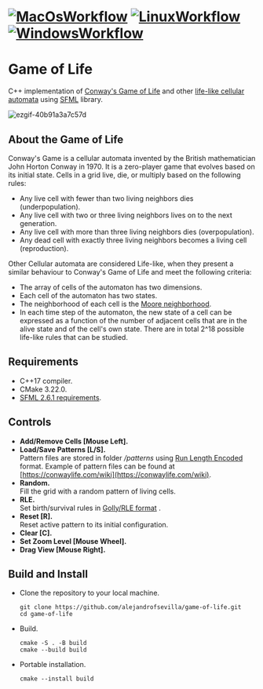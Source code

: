 # [![MacOsWorkflow](https://github.com/alejandrofsevilla/game-of-life/actions/workflows/MacOs.yml/badge.svg)](https://github.com/alejandrofsevilla/game-of-life/actions/workflows/MacOs.yml) [![LinuxWorkflow](https://github.com/alejandrofsevilla/game-of-life/actions/workflows/Linux.yml/badge.svg)](https://github.com/alejandrofsevilla/game-of-life/actions/workflows/Linux.yml) [![WindowsWorkflow](https://github.com/alejandrofsevilla/game-of-life/actions/workflows/Windows.yml/badge.svg)](https://github.com/alejandrofsevilla/game-of-life/actions/workflows/Windows.yml)
# Game of Life

C++ implementation of [Conway's Game of Life](https://en.wikipedia.org/wiki/Conway%27s_Game_of_Life) and other [life-like cellular automata](https://en.wikipedia.org/wiki/Life-like_cellular_automaton) using [SFML](https://www.sfml-dev.org/) library.

![ezgif-40b91a3a7c57d](https://github.com/user-attachments/assets/c7baf676-248f-42fa-8122-9eb45029753b)

## About the Game of Life
Conway's Game is a cellular automata invented by the British mathematician John Horton Conway in 1970. It is a zero-player game that evolves based on its initial state. Cells in a grid live, die, or multiply based on the following rules:
- Any live cell with fewer than two living neighbors dies (underpopulation).
- Any live cell with two or three living neighbors lives on to the next generation.
- Any live cell with more than three living neighbors dies (overpopulation).
- Any dead cell with exactly three living neighbors becomes a living cell (reproduction).
  
Other Cellular automata are considered Life-like, when they present a similar behaviour to Conway's Game of Life and meet the following criteria:
- The array of cells of the automaton has two dimensions.
- Each cell of the automaton has two states.
- The neighborhood of each cell is the [Moore neighborhood](https://en.wikipedia.org/wiki/Moore_neighborhood).
- In each time step of the automaton, the new state of a cell can be expressed as a function of the number of adjacent cells that are in the alive state and of the cell's own state.
There are in total 2^18 possible life-like rules that can be studied.
## Requirements
* C++17 compiler.
* CMake 3.22.0.
* [SFML 2.6.1 requirements](https://www.sfml-dev.org/tutorials/2.6/start-cmake.php#requirements). 
## Controls
- **Add/Remove Cells [Mouse Left].**
- **Load/Save Patterns [L/S].**\
  Pattern files are stored in folder <em>/patterns</em> using [Run Length Encoded](https://conwaylife.com/wiki/Run_Length_Encoded) format. Example of pattern files can be found at [https://conwaylife.com/wiki](https://conwaylife.com/wiki).
- **Random.**\
  Fill the grid with a random pattern of living cells.
- **RLE.**\
  Set birth/survival rules in [Golly/RLE format](https://en.wikipedia.org/wiki/Life-like_cellular_automaton#:~:text=%5B4%5D-,A%20selection%20of%20Life%2Dlike%20rules,-%5Bedit%5D) .
- **Reset [R].**\
  Reset active pattern to its initial configuration.
- **Clear [C].**
- **Set Zoom Level [Mouse Wheel].**
- **Drag View [Mouse Right].**
## Build and Install
- Clone the repository to your local machine.
   ```terminal
   git clone https://github.com/alejandrofsevilla/game-of-life.git
   cd game-of-life
   ```
- Build.
   ```terminal
   cmake -S . -B build
   cmake --build build
   ```
- Portable installation.
   ```terminal
   cmake --install build
   ```
